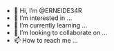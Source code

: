 - 👋 Hi, I’m @ERNEIDE34R
- 👀 I’m interested in ...
- 🌱 I’m currently learning ...
- 💞️ I’m looking to collaborate on ...
- 📫 How to reach me ...

<!---
ERNEIDE34R/ERNEIDE34R is a ✨ special ✨ repository because its `README.md` (this file) appears on your GitHub profile.
You can click the Preview link to take a look at your changes.
--->
